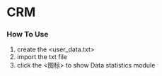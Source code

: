 # CRM
### How To Use
1. create the <user_data.txt>
2. import the txt file
3. click the <图标> to show Data statistics module

